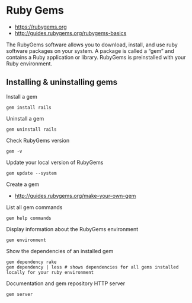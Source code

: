 # Ruby Gems

- https://rubygems.org
- http://guides.rubygems.org/rubygems-basics

The RubyGems software allows you to download, install, and use ruby software packages on your system. A package 
is called a “gem” and contains a Ruby application or library. RubyGems is preinstalled with your Ruby environment.

## Installing & uninstalling gems

Install a gem

    gem install rails
  
Uninstall a gem

    gem uninstall rails

Check RubyGems version

    gem -v

Update your local version of RubyGems

    gem update --system

Create a gem

  - http://guides.rubygems.org/make-your-own-gem

List all gem commands

    gem help commands

Display information about the RubyGems environment

    gem environment

Show the dependencies of an installed gem

    gem dependency rake
    gem dependency | less # shows dependencies for all gems installed locally for your ruby environment

Documentation and gem repository HTTP server

    gem server
